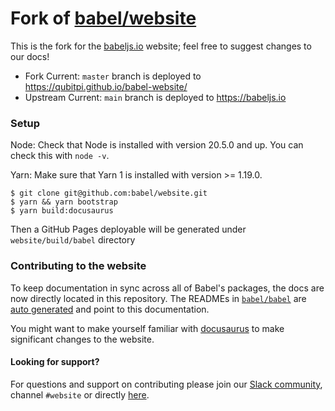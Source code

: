 # Fork of [babel/website](https://babeljs.io)

This is the fork for the [babeljs.io](https://babeljs.io) website; feel free to suggest changes to our docs!

- Fork Current: `master` branch is deployed to https://qubitpi.github.io/babel-website/
- Upstream Current: `main` branch is deployed to https://babeljs.io

### Setup

Node: Check that Node is installed with version 20.5.0 and up. You can check this with `node -v`.

Yarn: Make sure that Yarn 1 is installed with version >= 1.19.0.

```shell title="Shell"
$ git clone git@github.com:babel/website.git
$ yarn && yarn bootstrap
$ yarn build:docusaurus
```

Then a GitHub Pages deployable will be generated under `website/build/babel` directory

### Contributing to the website

To keep documentation in sync across all of Babel's packages, the docs are now directly located in this repository. The READMEs in [`babel/babel`](https://github.com/babel/babel) are [auto generated](https://github.com/babel/babel/blob/main/scripts/generators/readmes.js) and point to this documentation.

You might want to make yourself familiar with [docusaurus](https://docusaurus.io/docs/en/installation) to make significant changes to the website.

#### Looking for support?

For questions and support on contributing please join our [Slack community](https://slack.babeljs.io/), channel `#website` or directly [here](https://babeljs.slack.com/messages/website).
